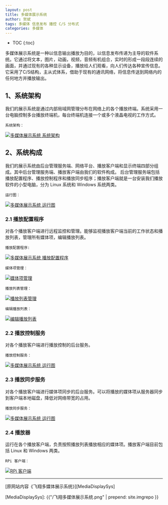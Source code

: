 ```yaml
---
layout: post
title: 多媒体展示系统
author: 贺斌
tags: 多媒体 信息发布 播控 C/S 分布式
categories: 多媒体
---
```


* TOC
{:toc}

多媒体展示系统是一种以信息输出播放为目的，以信息发布传递为主导的软件系统。它通过将文本，图片，动画，视频，音频有机组合，实时的形成一段段连续的画面，并通过现有的各种显示设备，播放给人们观看，向人们传达各种宣传信息。它采用了C/S结构，主从式体系，借助于现有的通讯网络，将信息传送到网络内的任何地方并播放输出。

## 1、系统架构
我们的展示系统是通过内部局域网管理分布在网络上的各个播放终端。系统采用一台电脑控制多台播放终端机，每台终端机连接一个或多个液晶电视的工作方式。

`系统架构：`

<a data-fancybox="gallery" href="{{'/飞翔多媒体展示系统-SystemArchitecture.png' | prepend: site.imgrepo }}">
    <img src="{{'/飞翔多媒体展示系统-SystemArchitecture.png' | prepend: site.imgrepo }}" alt="多媒体展示系统 系统架构" />
</a>

## 2、系统构成
我们的展示系统由后台管理服务端、网络平台、播放客户端和显示终端四部分组成。其中后台管理服务端、播放客户端由我们的软件构成。 后台管理服务端包括播放配置程序、播放控制程序和播放同步程序；播放客户端就是一台安装我们播放软件的小型电脑，分为 Linux 系统和 Windows 系统两类。

`运行图：`

<a data-fancybox="gallery" href="{{'/飞翔多媒体展示系统-运行图.png' | prepend: site.imgrepo }}">
    <img src="{{'/飞翔多媒体展示系统-运行图.png' | prepend: site.imgrepo }}" alt="多媒体展示系统 运行图" />
</a>

### 2.1 播放配置程序

对各个播放客户端进行远程监控和管理。能够监视播放客户端当前的工作状态和播放列表，管理所有媒体项，编辑播放列表。

`播放配置程序:`

<a data-fancybox="gallery" href="{{'/飞翔多媒体展示系统-PlayConfig_Main.png' | prepend: site.imgrepo }}">
    <img src="{{'/飞翔多媒体展示系统-PlayConfig_Main.png' | prepend: site.imgrepo }}" alt="多媒体展示系统 播放配置程序" />
</a>

`媒体项管理：`

<a data-fancybox="gallery" href="{{'/飞翔多媒体展示系统-PlayConfig_MediaManager.png' | prepend: site.imgrepo }}">
    <img src="{{'/飞翔多媒体展示系统-PlayConfig_MediaManager.png' | prepend: site.imgrepo }}" alt="媒体项管理" />
</a>

`播放列表管理：`

<a data-fancybox="gallery" href="{{'/飞翔多媒体展示系统-PlayConfig_PlaylistManager.png' | prepend: site.imgrepo }}">
    <img src="{{'/飞翔多媒体展示系统-PlayConfig_PlaylistManager.png' | prepend: site.imgrepo }}" alt="播放列表管理" />
</a>

`编辑播放列表：`

<a data-fancybox="gallery" href="{{'/飞翔多媒体展示系统-PlayConfig_PlaylistDetail.png' | prepend: site.imgrepo }}">
    <img src="{{'/飞翔多媒体展示系统-PlayConfig_PlaylistDetail.png' | prepend: site.imgrepo }}" alt="编辑播放列表" />
</a>

### 2.2 播放控制服务

对各个播放客户端进行播放控制的后台服务。

`播放控制服务：`

<a data-fancybox="gallery" href="{{'/飞翔多媒体展示系统-PlayCtrlSrv_Main.png' | prepend: site.imgrepo }}">
    <img src="{{'/飞翔多媒体展示系统-PlayCtrlSrv_Main.png' | prepend: site.imgrepo }}" alt="多媒体展示系统 运行图" />
</a>

### 2.3 播放同步服务

对各个播放客户端进行媒体项同步的后台服务。可以将播放的媒体项从服务器同步到客户端本地磁盘，降低对网络带宽的占用。

`播放同步服务：`

<a data-fancybox="gallery" href="{{'/飞翔多媒体展示系统-PlaySyncSrv_Main.png' | prepend: site.imgrepo }}">
    <img src="{{'/飞翔多媒体展示系统-PlaySyncSrv_Main.png' | prepend: site.imgrepo }}" alt="多媒体展示系统 运行图" />
</a>

### 2.4 播放器

运行在各个播放客户端，负责按照播放列表播放相应的媒体项。播放客户端目前包括 Linux 和 Windows 两类。

`RPi 客户端：`

<a data-fancybox="gallery" href="{{'/飞翔多媒体展示系统-RPi_Client.jpg' | prepend: site.imgrepo }}">
    <img src="{{'/飞翔多媒体展示系统-RPi_Client.jpg' | prepend: site.imgrepo }}" alt="RPi 客户端" />
</a>

---

[原网站内容《飞翔多媒体展示系统》][MediaDisplaySys]


[MediaDisplaySys]: {{"/飞翔多媒体展示系统.png" | prepend: site.imgrepo }}
